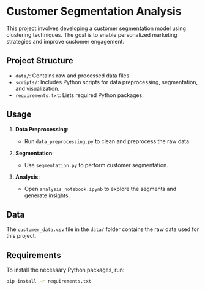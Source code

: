 # Customer Segmentation Analysis

This project involves developing a customer segmentation model using clustering techniques. The goal is to enable personalized marketing strategies and improve customer engagement.

## Project Structure

- `data/`: Contains raw and processed data files.
- `scripts/`: Includes Python scripts for data preprocessing, segmentation, and visualization.
- `requirements.txt`: Lists required Python packages.

## Usage

1. **Data Preprocessing**:
   - Run `data_preprocessing.py` to clean and preprocess the raw data.
   
2. **Segmentation**:
   - Use `segmentation.py` to perform customer segmentation.
   
3. **Analysis**:
   - Open `analysis_notebook.ipynb` to explore the segments and generate insights.
   
## Data

The `customer_data.csv` file in the `data/` folder contains the raw data used for this project.

## Requirements

To install the necessary Python packages, run:

```bash
pip install -r requirements.txt
